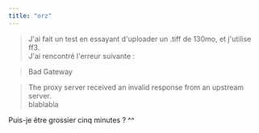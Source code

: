 ```yaml
---
title: "orz"
---
```


> J'ai fait un test en essayant d'uploader un .tiff de 130mo, et j'utilise
ff3.  
J'ai rencontré l'erreur suivante :

>

> Bad Gateway

>

> The proxy server received an invalid response from an upstream server.  
blablabla

Puis-je être grossier cinq minutes ? ^^

